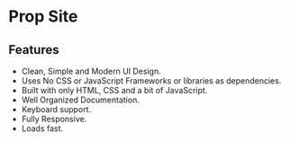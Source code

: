 # Prop Site

## Features

- Clean, Simple and Modern UI Design.
- Uses No CSS or JavaScript Frameworks or libraries as dependencies.
- Built with only HTML, CSS and a bit of JavaScript.
- Well Organized Documentation.
- Keyboard support.
- Fully Responsive.
- Loads fast.
